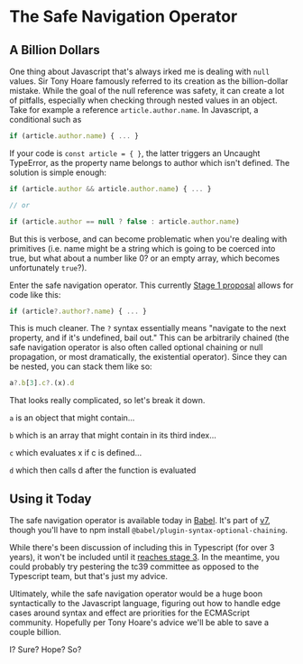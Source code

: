 # The Safe Navigation Operator

## A Billion Dollars

One thing about Javascript that's always irked me is dealing with `null` values. Sir Tony Hoare famously referred to its creation as the billion-dollar mistake. While the goal of the null reference was safety, it can create a lot of pitfalls, especially when checking through nested values in an object. Take for example a reference `article.author.name`. In Javascript, a conditional such as

```js
if (article.author.name) { ... }
```

If your code is `const article = { }`, the latter triggers an Uncaught TypeError, as the property name belongs to author which isn't defined. The solution is simple enough:

```js
if (article.author && article.author.name) { ... }

// or

if (article.author == null ? false : article.author.name)
```

But this is verbose, and can become problematic when you're dealing with primitives (i.e. name might be a string which is going to be coerced into true, but what about a number like 0? or an empty array, which becomes unfortunately `true`?).

Enter the safe navigation operator. This currently [Stage 1 proposal](https://github.com/tc39/proposal-optional-chaining) allows for code like this:

```js
if (article?.author?.name) { ... }
```

This is much cleaner. The `?` syntax essentially means "navigate to the next property, and if it's undefined, bail out." This can be arbitrarily chained (the safe navigation operator is also often called optional chaining or null propagation, or most dramatically, the existential operator). Since they can be nested, you can stack them like so:

```js
a?.b[3].c?.(x).d
```

That looks really complicated, so let's break it down.

`a` is an object that might contain...

`b` which is an array that might contain in its third index...

`c` which evaluates x if c is defined...

`d` which then calls d after the function is evaluated

## Using it Today

The safe navigation operator is available today in [Babel](https://github.com/babel/babel/pull/5813). It's part of [v7](https://github.com/babel/babel/tree/master/packages/babel-plugin-syntax-optional-chaining), though you'll have to npm install `@babel/plugin-syntax-optional-chaining`.

While there's been discussion of including this in Typescript (for over 3 years), it won't be included until it [reaches stage 3](https://github.com/Microsoft/TypeScript/issues/16). In the meantime, you could probably try pestering the tc39 committee as opposed to the Typescript team, but that's just my advice.

Ultimately, while the safe navigation operator would be a huge boon syntactically to the Javascript language, figuring out how to handle edge cases around syntax and effect are priorities for the ECMAScript community. Hopefully per Tony Hoare's advice we'll be able to save a couple billion.

I? Sure? Hope? So?